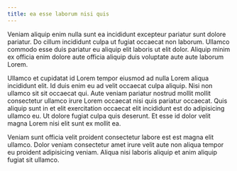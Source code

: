 ```yaml
---
title: ea esse laborum nisi quis
---
```


Veniam aliquip enim nulla sunt ea incididunt excepteur pariatur sunt dolore pariatur. Do cillum incididunt culpa ut fugiat occaecat non laborum. Ullamco commodo esse duis pariatur eu aliquip elit laboris ut elit dolor. Aliquip minim ex officia enim dolore aute officia aliquip duis voluptate aute aute laborum Lorem.

Ullamco et cupidatat id Lorem tempor eiusmod ad nulla Lorem aliqua incididunt elit. Id duis enim eu ad velit occaecat culpa aliquip. Nisi non ullamco sit sit occaecat qui. Aute veniam pariatur nostrud mollit mollit consectetur ullamco irure Lorem occaecat nisi quis pariatur occaecat. Quis aliquip sunt in et elit exercitation occaecat elit incididunt est do adipisicing ullamco eu. Ut dolore fugiat culpa quis deserunt. Et esse id dolor velit magna Lorem nisi elit sunt ex mollit ea.

Veniam sunt officia velit proident consectetur labore est est magna elit ullamco. Dolor veniam consectetur amet irure velit aute non aliqua tempor eu proident adipisicing veniam. Aliqua nisi laboris aliquip et anim aliquip fugiat sit ullamco.